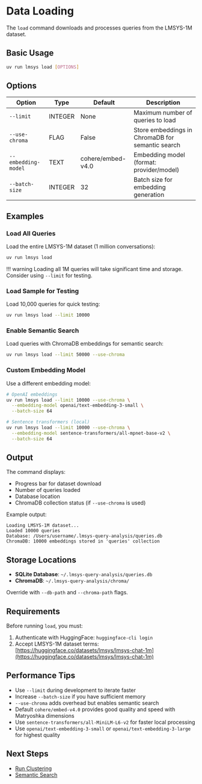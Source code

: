 # Data Loading

The `load` command downloads and processes queries from the LMSYS-1M dataset.

## Basic Usage

```bash
uv run lmsys load [OPTIONS]
```

## Options

| Option | Type | Default | Description |
|--------|------|---------|-------------|
| `--limit` | INTEGER | None | Maximum number of queries to load |
| `--use-chroma` | FLAG | False | Store embeddings in ChromaDB for semantic search |
| `--embedding-model` | TEXT | cohere/embed-v4.0 | Embedding model (format: provider/model) |
| `--batch-size` | INTEGER | 32 | Batch size for embedding generation |

## Examples

### Load All Queries

Load the entire LMSYS-1M dataset (1 million conversations):

```bash
uv run lmsys load
```

!!! warning
    Loading all 1M queries will take significant time and storage. Consider using `--limit` for testing.

### Load Sample for Testing

Load 10,000 queries for quick testing:

```bash
uv run lmsys load --limit 10000
```

### Enable Semantic Search

Load queries with ChromaDB embeddings for semantic search:

```bash
uv run lmsys load --limit 50000 --use-chroma
```

### Custom Embedding Model

Use a different embedding model:

```bash
# OpenAI embeddings
uv run lmsys load --limit 10000 --use-chroma \
  --embedding-model openai/text-embedding-3-small \
  --batch-size 64

# Sentence transformers (local)
uv run lmsys load --limit 10000 --use-chroma \
  --embedding-model sentence-transformers/all-mpnet-base-v2 \
  --batch-size 64
```

## Output

The command displays:

- Progress bar for dataset download
- Number of queries loaded
- Database location
- ChromaDB collection status (if `--use-chroma` is used)

Example output:

```
Loading LMSYS-1M dataset...
Loaded 10000 queries
Database: /Users/username/.lmsys-query-analysis/queries.db
ChromaDB: 10000 embeddings stored in 'queries' collection
```

## Storage Locations

- **SQLite Database**: `~/.lmsys-query-analysis/queries.db`
- **ChromaDB**: `~/.lmsys-query-analysis/chroma/`

Override with `--db-path` and `--chroma-path` flags.

## Requirements

Before running `load`, you must:

1. Authenticate with HuggingFace: `huggingface-cli login`
2. Accept LMSYS-1M dataset terms: [https://huggingface.co/datasets/lmsys/lmsys-chat-1m](https://huggingface.co/datasets/lmsys/lmsys-chat-1m)

## Performance Tips

- Use `--limit` during development to iterate faster
- Increase `--batch-size` if you have sufficient memory
- `--use-chroma` adds overhead but enables semantic search
- Default `cohere/embed-v4.0` provides good quality and speed with Matryoshka dimensions
- Use `sentence-transformers/all-MiniLM-L6-v2` for faster local processing
- Use `openai/text-embedding-3-small` or `openai/text-embedding-3-large` for highest quality

## Next Steps

- [Run Clustering](clustering.md)
- [Semantic Search](analysis.md#search)
